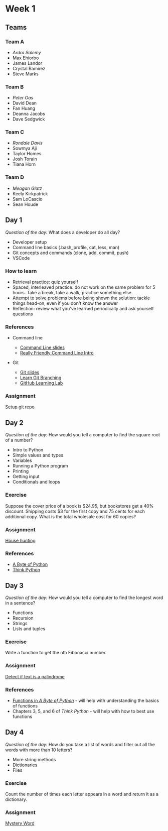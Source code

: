 # Week 1

## Teams

### Team A

- _Ardra Salemy_
- Max Ehiorbo
- James Landor
- Crystal Ramirez
- Steve Marks

### Team B

- _Peter Oas_
- David Dean
- Fan Huang
- Deanna Jacobs
- Dave Sedgwick

### Team C

- _Rondale Davis_
- Sowmya Aji
- Taylor Homes
- Josh Torain
- Tiana Horn

### Team D

- _Meagan Glatz_
- Keely Kirkpatrick
- Sam LoCascio
- Sean Houde

## Day 1

_Question of the day:_ What does a developer do all day?

- Developer setup
- Command line basics (.bash_profile, cat, less, man)
- Git concepts and commands (clone, add, commit, push)
- VSCode

### How to learn

- Retrieval practice: quiz yourself
- Spaced, interleaved practice: do not work on the same problem for 5 hours. Take a break, take a walk, practice something else.
- Attempt to solve problems before being shown the solution: tackle things head-on, even if you don't know the answer
- Reflection: review what you've learned periodically and ask yourself questions

### References

- Command line

  - [Command Line slides](command-line.md)
  - [Really Friendly Command Line Intro](https://drive.google.com/file/d/1_2LTtR6f5bFCC5wjFZc9ILA7vmru7ShK/view)

- Git
  - [Git slides](git.pdf)
  - [Learn Git Branching](https://learngitbranching.js.org/)
  - [GitHub Learning Lab](https://lab.github.com/)

### Assignment

[Setup git repo](https://classroom.github.com/a/UBDJDeWQ)

## Day 2

_Question of the day:_ How would you tell a computer to find the square root of a number?

- Intro to Python
- Simple values and types
- Variables
- Running a Python program
- Printing
- Getting input
- Conditionals and loops

### Exercise

Suppose the cover price of a book is $24.95, but bookstores get a 40% discount. Shipping costs $3 for the first copy and 75 cents for each additional copy. What is the total wholesale cost for 60 copies?

### Assignment

[House hunting](https://classroom.github.com/a/xM9D2ApD)

### References

- [A Byte of Python](https://python.swaroopch.com/)
- [Think Python](http://greenteapress.com/thinkpython2/html/index.html)

## Day 3

_Question of the day:_ How would you tell a computer to find the longest word in a sentence?

- Functions
- Recursion
- Strings
- Lists and tuples

### Exercise

Write a function to get the nth Fibonacci number.

### Assignment

[Detect if text is a palindrome](https://classroom.github.com/a/NhQC8qh7)

### References

- [Functions in _A Byte of Python_](https://python.swaroopch.com/functions.html) - will help with understanding the basics of functions
- Chapters 3, 5, and 6 of _Think Python_ - will help with how to best use functions

## Day 4

_Question of the day:_ How do you take a list of words and filter out all the words with more than 10 letters?

- More string methods
- Dictionaries
- Files

### Exercise

Count the number of times each letter appears in a word and return it as a dictionary.

### Assignment

[Mystery Word](https://classroom.github.com/a/ooPnsA7f)
